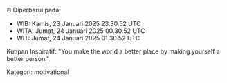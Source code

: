⏰ Diperbarui pada:
- WIB: Kamis, 23 Januari 2025 23.30.52 UTC
- WITA: Jumat, 24 Januari 2025 00.30.52 UTC
- WIT: Jumat, 24 Januari 2025 01.30.52 UTC

Kutipan Inspiratif:
"You make the world a better place by making yourself a better person."


Kategori: motivational

